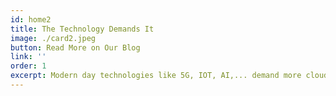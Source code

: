 ```yaml
---
id: home2
title: The Technology Demands It
image: ./card2.jpeg
button: Read More on Our Blog
link: ''
order: 1
excerpt: Modern day technologies like 5G, IOT, AI,... demand more cloud resources near end-users. The central datacenter approach can't keep up with this deman.  The ThreeFold Grid can cater to all the needs these industries as the decentralized nature of the the grid puts the capacity near the end user.
---
```

